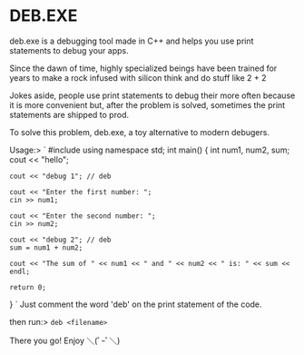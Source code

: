 # DEB.EXE
deb.exe is a debugging tool made in C++ and helps you use print statements to debug your apps.

Since the dawn of time, highly specialized beings have been trained for years to make a rock infused with silicon think and do stuff like 2 + 2

Jokes aside, people use print statements to debug their more often because it is more convenient but, after the problem is solved, sometimes the print statements are shipped to prod.

To solve this problem, deb.exe, a toy alternative to modern debugers.

Usage:> 
`
#include <iostream>
using namespace std;
int main()
{
    int num1, num2, sum;
    cout << "hello";

    cout << "debug 1"; // deb

    cout << "Enter the first number: ";
    cin >> num1;

    cout << "Enter the second number: ";
    cin >> num2;

    cout << "debug 2"; // deb
    sum = num1 + num2;

    cout << "The sum of " << num1 << " and " << num2 << " is: " << sum << endl;

    return 0;
}
`
Just comment the word 'deb' on the print statement of the code.

then run:> `deb <filename>`

There you go!
Enjoy ＼(ﾟｰﾟ＼)
